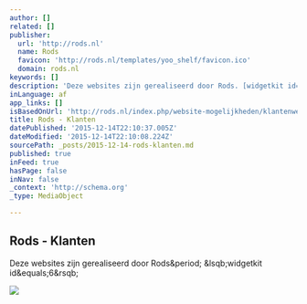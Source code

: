 ```yaml
---
author: []
related: []
publisher:
  url: 'http://rods.nl'
  name: Rods
  favicon: 'http://rods.nl/templates/yoo_shelf/favicon.ico'
  domain: rods.nl
keywords: []
description: 'Deze websites zijn gerealiseerd door Rods. [widgetkit id=6]'
inLanguage: af
app_links: []
isBasedOnUrl: 'http://rods.nl/index.php/website-mogelijkheden/klantenwebsites'
title: Rods - Klanten
datePublished: '2015-12-14T22:10:37.005Z'
dateModified: '2015-12-14T22:10:08.224Z'
sourcePath: _posts/2015-12-14-rods-klanten.md
published: true
inFeed: true
hasPage: false
inNav: false
_context: 'http://schema.org'
_type: MediaObject

---
```

<article style=""><h1>Rods - Klanten</h1><p>Deze websites zijn gerealiseerd door Rods&amp;period; &amp;lsqb;widgetkit id&amp;equals;6&amp;rsqb;</p><img src="http://rods.nl/cache/widgetkit/gallery/6/website_hoeksverhuur1-7c6e88d5e6.jpg" /></article>